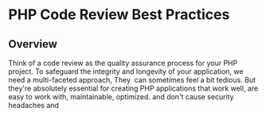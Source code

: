 
# PHP Code Review Best Practices

## Overview

Think of a code review as the quality assurance process for your PHP project. To safeguard the integrity and longevity of your application, we need a multi-faceted approach, They  can sometimes feel a bit tedious. But they're absolutely essential for creating PHP applications that work well, are easy to work with, maintainable, optimized. and don't cause security headaches and


